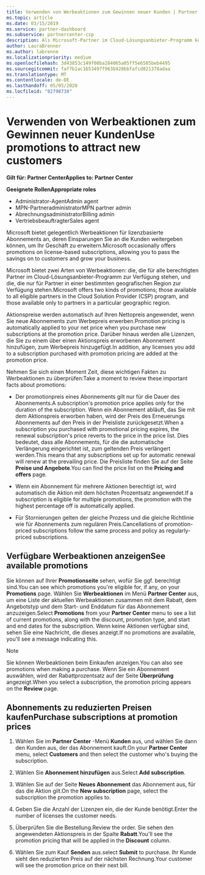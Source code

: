 ```yaml
---
title: Verwenden von Werbeaktionen zum Gewinnen neuer Kunden | Partner Center
ms.topic: article
ms.date: 03/15/2019
ms.service: partner-dashboard
ms.subservice: partnercenter-csp
description: Als Microsoft-Partner im Cloud-Lösungsanbieter-Programm können Sie Abonnements zu Aktionspreisen erwerben und die Einsparungen an die Kunden weitergeben.
author: LauraBrenner
ms.author: labrenne
ms.localizationpriority: medium
ms.openlocfilehash: 3d43853c149f00ba284065a05ff5e6585beb4495
ms.sourcegitcommit: faf7b1ac1653497f963b428bbfafcd821378adaa
ms.translationtype: MT
ms.contentlocale: de-DE
ms.lasthandoff: 05/05/2020
ms.locfileid: "82798738"
---
```

# <a name="use-promotions-to-attract-new-customers"></a><span data-ttu-id="eaf71-103">Verwenden von Werbeaktionen zum Gewinnen neuer Kunden</span><span class="sxs-lookup"><span data-stu-id="eaf71-103">Use promotions to attract new customers</span></span>  

<span data-ttu-id="eaf71-104">**Gilt für: Partner Center**</span><span class="sxs-lookup"><span data-stu-id="eaf71-104">**Applies to: Partner Center**</span></span>

<span data-ttu-id="eaf71-105">**Geeignete Rollen**</span><span class="sxs-lookup"><span data-stu-id="eaf71-105">**Appropriate roles**</span></span>
-   <span data-ttu-id="eaf71-106">Administrator-Agent</span><span class="sxs-lookup"><span data-stu-id="eaf71-106">Admin agent</span></span>
-   <span data-ttu-id="eaf71-107">MPN-Partneradministrator</span><span class="sxs-lookup"><span data-stu-id="eaf71-107">MPN partner admin</span></span>
-   <span data-ttu-id="eaf71-108">Abrechnungsadministrator</span><span class="sxs-lookup"><span data-stu-id="eaf71-108">Billing admin</span></span>
-   <span data-ttu-id="eaf71-109">Vertriebsbeauftragter</span><span class="sxs-lookup"><span data-stu-id="eaf71-109">Sales agent</span></span>

<!--[FWLink: https://go.microsoft.com/fwlink/?linkid=852469]-->

<span data-ttu-id="eaf71-110">Microsoft bietet gelegentlich Werbeaktionen für lizenzbasierte Abonnements an, deren Einsparungen Sie an die Kunden weitergeben können, um Ihr Geschäft zu erweitern.</span><span class="sxs-lookup"><span data-stu-id="eaf71-110">Microsoft occasionally offers promotions on license-based subscriptions, allowing you to pass the savings on to customers and grow your business.</span></span> 

<span data-ttu-id="eaf71-111">Microsoft bietet zwei Arten von Werbeaktionen: die, die für alle berechtigten Partner im Cloud-Lösungsanbieter-Programm zur Verfügung stehen, und die, die nur für Partner in einer bestimmten geografischen Region zur Verfügung stehen.</span><span class="sxs-lookup"><span data-stu-id="eaf71-111">Microsoft offers two kinds of promotions; those available to all eligible partners in the Cloud Solution Provider (CSP) program, and those available only to partners in a particular geographic region.</span></span>

<span data-ttu-id="eaf71-112">Aktionspreise werden automatisch auf Ihren Nettopreis angewendet, wenn Sie neue Abonnements zum Werbepreis erwerben.</span><span class="sxs-lookup"><span data-stu-id="eaf71-112">Promotion pricing is automatically applied to your net price when you purchase new subscriptions at the promotion price.</span></span> <span data-ttu-id="eaf71-113">Darüber hinaus werden alle Lizenzen, die Sie zu einem über einen Aktionspreis erworbenen Abonnement hinzufügen, zum Werbepreis hinzugefügt.</span><span class="sxs-lookup"><span data-stu-id="eaf71-113">In addition, any licenses you add to a subscription purchased with promotion pricing are added at the promotion price.</span></span> 

<span data-ttu-id="eaf71-114">Nehmen Sie sich einen Moment Zeit, diese wichtigen Fakten zu Werbeaktionen zu überprüfen:</span><span class="sxs-lookup"><span data-stu-id="eaf71-114">Take a moment to review these important facts about promotions:</span></span>

-   <span data-ttu-id="eaf71-115">Der promotionpreis eines Abonnements gilt nur für die Dauer des Abonnements.</span><span class="sxs-lookup"><span data-stu-id="eaf71-115">A subscription's promotion price applies only for the duration of the subscription.</span></span> <span data-ttu-id="eaf71-116">Wenn ein Abonnement abläuft, das Sie mit dem Aktionspreis erworben haben, wird der Preis des Erneuerungs Abonnements auf den Preis in der Preisliste zurückgesetzt.</span><span class="sxs-lookup"><span data-stu-id="eaf71-116">When a subscription you purchased with promotional pricing expires, the renewal subscription's price reverts to the price in the price list.</span></span> <span data-ttu-id="eaf71-117">Dies bedeutet, dass alle Abonnements, für die die automatische Verlängerung eingerichtet ist, zum geltenden Preis verlängert werden.</span><span class="sxs-lookup"><span data-stu-id="eaf71-117">This means that any subscriptions set up for automatic renewal will renew at the prevailing price.</span></span> <span data-ttu-id="eaf71-118">Die Preisliste finden Sie auf der Seite **Preise und Angebote**.</span><span class="sxs-lookup"><span data-stu-id="eaf71-118">You can find the price list on the **Pricing and offers** page.</span></span> 

-   <span data-ttu-id="eaf71-119">Wenn ein Abonnement für mehrere Aktionen berechtigt ist, wird automatisch die Aktion mit dem höchsten Prozentsatz angewendet.</span><span class="sxs-lookup"><span data-stu-id="eaf71-119">If a subscription is eligible for multiple promotions, the promotion with the highest percentage off is automatically applied.</span></span>

-   <span data-ttu-id="eaf71-120">Für Stornierungen gelten der gleiche Prozess und die gleiche Richtlinie wie für Abonnements zum regulären Preis.</span><span class="sxs-lookup"><span data-stu-id="eaf71-120">Cancellations of promotion-priced subscriptions follow the same process and policy as regularly-priced subscriptions.</span></span>

## <a name="see-available-promotions"></a><span data-ttu-id="eaf71-121">Verfügbare Werbeaktionen anzeigen</span><span class="sxs-lookup"><span data-stu-id="eaf71-121">See available promotions</span></span>

<span data-ttu-id="eaf71-122">Sie können auf Ihrer **Promotionseite** sehen, wofür Sie ggf. berechtigt sind.</span><span class="sxs-lookup"><span data-stu-id="eaf71-122">You can see which promotions you're eligible for, if any, on your **Promotions** page.</span></span> <span data-ttu-id="eaf71-123">Wählen Sie **Werbeaktionen** im Menü **Partner Center** aus, um eine Liste der aktuellen Werbeaktionen zusammen mit dem Rabatt, dem Angebotstyp und dem Start- und Enddatum für das Abonnement anzuzeigen.</span><span class="sxs-lookup"><span data-stu-id="eaf71-123">Select **Promotions** from your **Partner Center** menu to see a list of current promotions, along with the discount, promotion type, and start and end dates for the subscription.</span></span> <span data-ttu-id="eaf71-124">Wenn keine Aktionen verfügbar sind, sehen Sie eine Nachricht, die dieses anzeigt.</span><span class="sxs-lookup"><span data-stu-id="eaf71-124">If no promotions are available, you'll see a message indicating this.</span></span> 

> [!NOTE]  
> <span data-ttu-id="eaf71-125">Sie können Werbeaktionen beim Einkaufen anzeigen.</span><span class="sxs-lookup"><span data-stu-id="eaf71-125">You can also see promotions when making a purchase.</span></span> <span data-ttu-id="eaf71-126">Wenn Sie ein Abonnement auswählen, wird der Rabattprozentsatz auf der Seite **Überprüfung** angezeigt.</span><span class="sxs-lookup"><span data-stu-id="eaf71-126">When you select a subscription, the promotion pricing appears on the **Review** page.</span></span>

## <a name="purchase-subscriptions-at-promotion-prices"></a><span data-ttu-id="eaf71-127">Abonnements zu reduzierten Preisen kaufen</span><span class="sxs-lookup"><span data-stu-id="eaf71-127">Purchase subscriptions at promotion prices</span></span>

1. <span data-ttu-id="eaf71-128">Wählen Sie im **Partner Center** -Menü **Kunden** aus, und wählen Sie dann den Kunden aus, der das Abonnement kauft.</span><span class="sxs-lookup"><span data-stu-id="eaf71-128">On your **Partner Center** menu, select **Customers** and then select the customer who's buying the subscription.</span></span> 

2. <span data-ttu-id="eaf71-129">Wählen Sie **Abonnement hinzufügen** aus.</span><span class="sxs-lookup"><span data-stu-id="eaf71-129">Select **Add subscription**.</span></span>

3. <span data-ttu-id="eaf71-130">Wählen Sie auf der Seite **Neues Abonnement** das Abonnement aus, für das die Aktion gilt.</span><span class="sxs-lookup"><span data-stu-id="eaf71-130">On the **New subscription** page, select the subscription the promotion applies to.</span></span>

4. <span data-ttu-id="eaf71-131">Geben Sie die Anzahl der Lizenzen ein, die der Kunde benötigt.</span><span class="sxs-lookup"><span data-stu-id="eaf71-131">Enter the number of licenses the customer needs.</span></span> 

5. <span data-ttu-id="eaf71-132">Überprüfen Sie die Bestellung.</span><span class="sxs-lookup"><span data-stu-id="eaf71-132">Review the order.</span></span> <span data-ttu-id="eaf71-133">Sie sehen den angewendeten Aktionspreis in der Spalte **Rabatt**.</span><span class="sxs-lookup"><span data-stu-id="eaf71-133">You'll see the promotion pricing that will be applied in the **Discount** column.</span></span>  

6.  <span data-ttu-id="eaf71-134">Wählen Sie zum Kauf **Senden** aus.</span><span class="sxs-lookup"><span data-stu-id="eaf71-134">select **Submit** to purchase.</span></span> <span data-ttu-id="eaf71-135">Ihr Kunde sieht den reduzierten Preis auf der nächsten Rechnung.</span><span class="sxs-lookup"><span data-stu-id="eaf71-135">Your customer will see the promotion price on their next bill.</span></span>  



